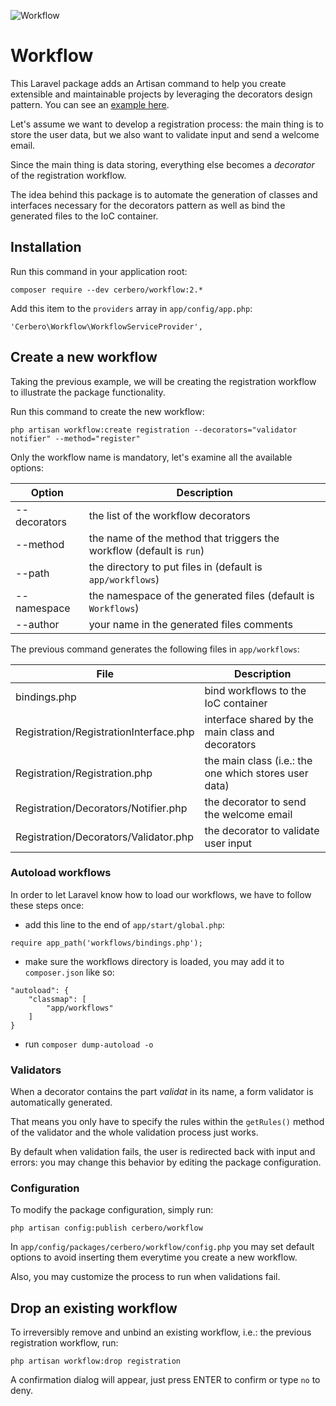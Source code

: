 ![](http://imageshack.com/a/img674/6060/59edf2.png "Workflow")
# Workflow #

This Laravel package adds an Artisan command to help you create extensible and maintainable projects by leveraging the decorators design pattern. You can see an [example here](https://github.com/cerbero90/workflow-demo).

Let's assume we want to develop a registration process: the main thing is to store the user data, but we also want to validate input and send a welcome email.

Since the main thing is data storing, everything else becomes a *decorator* of the registration workflow.

The idea behind this package is to automate the generation of classes and interfaces necessary for the decorators pattern as well as bind the generated files to the IoC container.

## Installation ##

Run this command in your application root:
```
composer require --dev cerbero/workflow:2.*
```

Add this item to the `providers` array in `app/config/app.php`:
```
'Cerbero\Workflow\WorkflowServiceProvider',
```

## Create a new workflow ##

Taking the previous example, we will be creating the registration workflow to illustrate the package functionality.

Run this command to create the new workflow:

```
php artisan workflow:create registration --decorators="validator notifier" --method="register"
```

Only the workflow name is mandatory, let's examine all the available options:

Option       | Description
------------ | -----------
--decorators | the list of the workflow decorators
--method     | the name of the method that triggers the workflow (default is `run`)
--path       | the directory to put files in (default is `app/workflows`)
--namespace  | the namespace of the generated files (default is `Workflows`)
--author     | your name in the generated files comments

The previous command generates the following files in `app/workflows`:

File                                   | Description
-------------------------------------- | -----------
bindings.php                           | bind workflows to the IoC container
Registration/RegistrationInterface.php | interface shared by the main class and decorators
Registration/Registration.php          | the main class (i.e.: the one which stores user data)
Registration/Decorators/Notifier.php   | the decorator to send the welcome email
Registration/Decorators/Validator.php  | the decorator to validate user input

### Autoload workflows ###

In order to let Laravel know how to load our workflows, we have to follow these steps once:

* add this line to the end of `app/start/global.php`:
```
require app_path('workflows/bindings.php');
```

* make sure the workflows directory is loaded, you may add it to `composer.json` like so:
```
"autoload": {
    "classmap": [
        "app/workflows"
    ]
}
```
* run `composer dump-autoload -o`

### Validators ###

When a decorator contains the part *validat* in its name, a form validator is automatically generated.

That means you only have to specify the rules within the `getRules()` method of the validator and the whole validation process just works.

By default when validation fails, the user is redirected back with input and errors: you may change this behavior by editing the package configuration.

### Configuration ###

To modify the package configuration, simply run:
```
php artisan config:publish cerbero/workflow
```

In `app/config/packages/cerbero/workflow/config.php` you may set default options to avoid inserting them everytime you create a new workflow.

Also, you may customize the process to run when validations fail.

## Drop an existing workflow ##

To irreversibly remove and unbind an existing workflow, i.e.: the previous registration workflow, run:

```
php artisan workflow:drop registration
```

A confirmation dialog will appear, just press ENTER to confirm or type `no` to deny.
